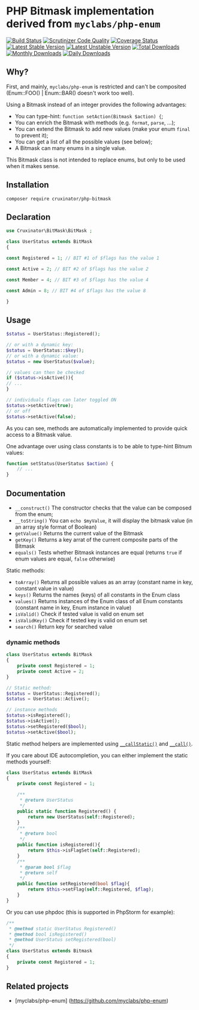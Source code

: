 # PHP Bitmask implementation derived from `myclabs/php-enum`

[![Build Status](https://travis-ci.org/cruxinator/php-bitmask.svg?branch=master)](https://travis-ci.org/cruxinator/php-bitmask)
[![Scrutinizer Code Quality](https://scrutinizer-ci.com/g/cruxinator/php-bitmask/badges/quality-score.png?b=master)](https://scrutinizer-ci.com/g/cruxinator/php-bitmask/?branch=master)
[![Coverage Status](https://coveralls.io/repos/github/cruxinator/php-bitmask/badge.svg?branch=master)](https://coveralls.io/github/cruxinator/php-bitmask?branch=master)
[![Latest Stable Version](https://poser.pugx.org/cruxinator/php-bitmask/v/stable)](https://packagist.org/packages/cruxinator/php-bitmask)
[![Latest Unstable Version](https://poser.pugx.org/cruxinator/php-bitmask/v/unstable)](https://packagist.org/packages/cruxinator/php-bitmask)
[![Total Downloads](https://poser.pugx.org/cruxinator/php-bitmask/downloads)](https://packagist.org/packages/cruxinator/php-bitmask)
[![Monthly Downloads](https://poser.pugx.org/cruxinator/php-bitmask/d/monthly)](https://packagist.org/packages/cruxinator/php-bitmask)
[![Daily Downloads](https://poser.pugx.org/cruxinator/php-bitmask/d/daily)](https://packagist.org/packages/cruxinator/php-bitmask)

## Why?

First, and mainly, `myclabs/php-enum` is restricted and can't be composited (Enum::FOO() | Enum::BAR() doesn't work too well).

Using a Bitmask instead of an integer provides the following advantages:

- You can type-hint: `function setAction(Bitmask $action) {`;
- You can enrich the Bitmask with methods (e.g. `format`, `parse`, …);
- You can extend the Bitmask to add new values (make your enum `final` to prevent it);
- You can get a list of all the possible values (see below);
- A Bitmask can many enums in a single value.

This Bitmask class is not intended to replace enums, but only to be used when it makes sense.

## Installation

```
composer require cruxinator/php-bitmask
```

## Declaration

```php
use Cruxinator\BitMask\BitMask ;

class UserStatus extends BitMask
{

const Registered = 1; // BIT #1 of $flags has the value 1

const Active = 2; // BIT #2 of $flags has the value 2

const Member = 4; // BIT #3 of $flags has the value 4

const Admin = 8; // BIT #4 of $flags has the value 8

}

```


## Usage

```php
$status = UserStatus::Registered();

// or with a dynamic key:
$status = UserStatus::$key();
// or with a dynamic value:
$status = new UserStatus($value);

// values can then be checked
if ($status->isActive()){
// ...
}

// individuals flags can later toggled ON
$status->setActive(true);
// or off
$status->setActive(false);
```

As you can see, methods are automatically implemented to provide quick access to a Bitmask value.

One advantage over using class constants is to be able to type-hint Bitnum values:

```php
function setStatus(UserStatus $action) {
    // ...
}
```

## Documentation

- `__construct()` The constructor checks that the value can be composed from the enum;
- `__toString()` You can `echo $myValue`, it will display the bitmask value (in an array style format of Boolean)
- `getValue()` Returns the current value of the Bitmask
- `getKey()` Returns a key arrat of the current composite parts of the Bitmask
- `equals()` Tests whether Bitmask instances are equal (returns `true` if enum values are equal, `false` otherwise)

Static methods:

- `toArray()` Returns all possible values as an array (constant name in key, constant value in value)
- `keys()` Returns the names (keys) of all constants in the Enum class
- `values()` Returns instances of the Enum class of all Enum constants (constant name in key, Enum instance in value)
- `isValid()` Check if tested value is valid on enum set
- `isValidKey()` Check if tested key is valid on enum set
- `search()` Return key for searched value

### dynamic methods

```php
class UserStatus extends BitMask
{
    private const Registered = 1;
    private const Active = 2;
}

// Static method:
$status = UserStatus::Registered();
$status = UserStatus::Active();

// instance methods
$status->isRegistered();
$status->isActive();
$status->setRegistered($bool);
$status->setActive($bool);
```

Static method helpers are implemented using [`__callStatic()`](http://www.php.net/manual/en/language.oop5.overloading.php#object.callstatic) and [`__call()`](https://www.php.net/manual/en/language.oop5.overloading.php#object.call).

If you care about IDE autocompletion, you can either implement the static methods yourself:

```php
class UserStatus extends BitMask
{
    private const Registered = 1;

    /**
     * @return UserStatus
     */
    public static function Registered() {
        return new UserStatus(self::Registered);
    }
    /**
     * @return bool
     */
    public function isRegistered(){
        return $this->isFlagSet(self::Registered);
    }
    /**
     * @param bool $flag
     * @return self
     */
    public function setRegistered(bool $flag){
        return $this->setFlag(self::Registered, $flag);
    }
}
```

Or you can use phpdoc (this is supported in PhpStorm for example):

```php
/**
 * @method static UserStatus Registered()
 * @method bool isRegistered()
 * @method UserStatus setRegistered(bool)
 */
class UserStatus extends Bitmask
{
    private const Registered = 1;
}
```

 ## Related projects

<!--- - [Laravel Bitmask Casts](https://github.com/cruxinator/laravel-bitmask-casts) --->
-  [myclabs/php-enum] (https://github.com/myclabs/php-enum)
